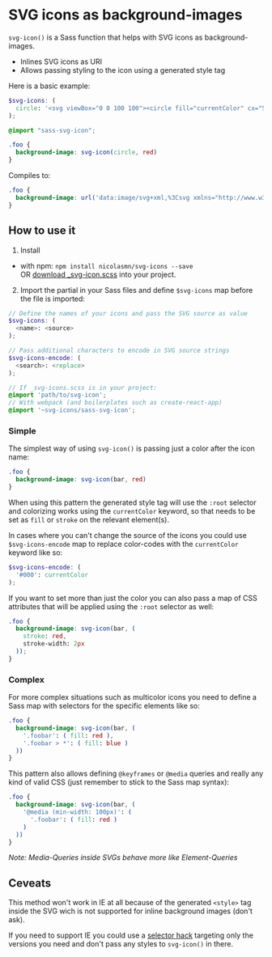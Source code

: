 SVG icons as background-images
==============================

`svg-icon()` is a Sass function that helps with SVG icons as background-images.

- Inlines SVG icons as URI
- Allows passing styling to the icon using a generated style tag

Here is a basic example:
```scss
$svg-icons: (
  circle: '<svg viewBox="0 0 100 100"><circle fill="currentColor" cx="50" cy="50" r="50"></circle></svg>'
);

@import "sass-svg-icon";

.foo {
  background-image: svg-icon(circle, red)
}
```

Compiles to:
```css
.foo {
  background-image: url('data:image/svg+xml,%3Csvg xmlns="http://www.w3.org/2000/svg" viewBox="0 0 100 100"%3E%3Cstyle%3E:root{color:red;}%3C/style%3E%3Ccircle fill="currentColor" cx="50" cy="50" r="50"%3E%3C/circle%3E%3C/svg%3E');
}
```

## How to use it

1. Install
  - with npm: `npm install nicolasmn/svg-icons --save`  
    OR [download _svg-icon.scss]() into your project.

2. Import the partial in your Sass files and define `$svg-icons` map before the file is imported:

  ```scss
  // Define the names of your icons and pass the SVG source as value
  $svg-icons: (
    <name>: <source>
  );

  // Pass additional characters to encode in SVG source strings
  $svg-icons-encode: (
    <search>: <replace>
  );

  // If _svg-icons.scss is in your project:
  @import 'path/to/svg-icon';
  // With webpack (and boilerplates such as create-react-app)
  @import '~svg-icons/sass-svg-icon';
  ```

### Simple

The simplest way of using `svg-icon()` is passing just a color after the icon name:

```scss
.foo {
  background-image: svg-icon(bar, red)
}
```

When using this pattern the generated style tag will use the `:root` selector and colorizing works using the `currentColor` keyword, so that needs to be set as `fill` or `stroke` on the relevant element(s).

In cases where you can't change the source of the icons you could use `$svg-icons-encode` map to replace color-codes with the `currentColor` keyword like so:

```scss
$svg-icons-encode: (
  '#000': currentColor
);
```

If you want to set more than just the color you can also pass a map of CSS attributes that will be applied using the `:root` selector as well:

```scss
.foo {
  background-image: svg-icon(bar, (
    stroke: red,
    stroke-width: 2px
  ));
}
```

### Complex

For more complex situations such as multicolor icons you need to define a Sass map with selectors for the specific elements like so:

```scss
.foo {
  background-image: svg-icon(bar, (
    '.foobar': ( fill: red ),
    '.foobar > *': ( fill: blue )
  ))
}
```

This pattern also allows defining `@keyframes` or `@media` queries and really any kind of valid CSS (just remember to stick to the Sass map syntax):

```scss
.foo {
  background-image: svg-icon(bar, (
    '@media (min-width: 100px)': (
      '.foobar': ( fill: red )
    )
  ))
}
```

_Note: Media-Queries inside SVGs behave more like Element-Queries_

## Ceveats

This method won't work in IE at all because of the generated `<style>` tag inside the SVG wich is not supported for inline background images (don't ask).

If you need to support IE you could use a [selector hack](http://browserhacks.com/) targeting only the versions you need and don't pass any styles to `svg-icon()` in there.
